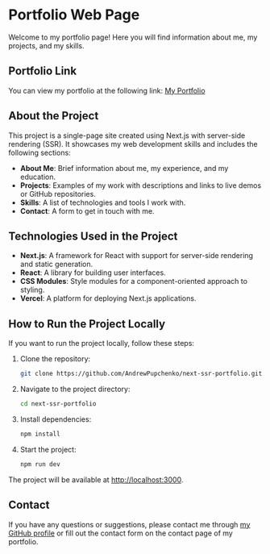 # Portfolio Web Page

Welcome to my portfolio page! Here you will find information about me, my projects, and my skills.

## Portfolio Link

You can view my portfolio at the following link: [My Portfolio](https://andrewpupchenko.github.io/next-ssr-portfolio/)

## About the Project

This project is a single-page site created using Next.js with server-side rendering (SSR). It showcases my web development skills and includes the following sections:

- **About Me**: Brief information about me, my experience, and my education.
- **Projects**: Examples of my work with descriptions and links to live demos or GitHub repositories.
- **Skills**: A list of technologies and tools I work with.
- **Contact**: A form to get in touch with me.

## Technologies Used in the Project

- **Next.js**: A framework for React with support for server-side rendering and static generation.
- **React**: A library for building user interfaces.
- **CSS Modules**: Style modules for a component-oriented approach to styling.
- **Vercel**: A platform for deploying Next.js applications.

## How to Run the Project Locally

If you want to run the project locally, follow these steps:

1. Clone the repository:

   ```bash
   git clone https://github.com/AndrewPupchenko/next-ssr-portfolio.git
   ```

2. Navigate to the project directory:

   ```bash
   cd next-ssr-portfolio
   ```

3. Install dependencies:

   ```bash
   npm install
   ```

4. Start the project:
   ```bash
   npm run dev
   ```

The project will be available at [http://localhost:3000](http://localhost:3000).

## Contact

If you have any questions or suggestions, please contact me through [my GitHub profile](https://github.com/AndrewPupchenko) or fill out the contact form on the contact page of my portfolio.
